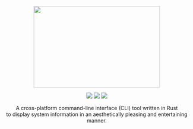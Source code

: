 <div align="center">
    <img 
        src="https://i.postimg.cc/bwmFtxyp/fd-1.png" style="height: 220px; width: 340px;" 
    />
</div>
<p align="center">
    <img src="https://img.shields.io/github/contributors/Atsukoro1/ponyfetch?color=blue&style=for-the-badge"/>
    <img src="https://img.shields.io/github/issues/Atsukoro1/ponyfetch?style=for-the-badge"/>
    <img src="https://img.shields.io/badge/Made%20with-Rust-blue?style=for-the-badge"/>
</p>
<p align="center">
   A cross-platform command-line interface (CLI) tool written in Rust</br> to display system information in an aesthetically pleasing and entertaining manner.
</p>

